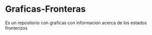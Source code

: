 # Graficas-Fronteras
Es un repositorio con graficas con informacion acerca de los estados fronterizos
